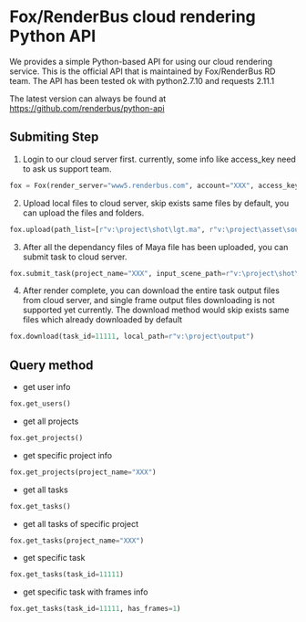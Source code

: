 # Fox/RenderBus cloud rendering Python API
We provides a simple Python-based API for using our cloud rendering service. This is the official API that is maintained by Fox/RenderBus RD team. The API has been tested ok with python2.7.10 and requests 2.11.1

The latest version can always be found at
https://github.com/renderbus/python-api

## Submiting Step

1. Login to our cloud server first. currently, some info like access_key need to ask us support team.
```py
fox = Fox(render_server="www5.renderbus.com", account="XXX", access_key="XXX", aspera_server="app5.renderbus.com", aspera_password="XXX")
```

2. Upload local files to cloud server, skip exists same files by default, you can upload the files and folders.
```py
fox.upload(path_list=[r"v:\project\shot\lgt.ma", r"v:\project\asset\sourceimages"])
```

3. After all the dependancy files of Maya file has been uploaded, you can submit task to cloud server.
```py
fox.submit_task(project_name="XXX", input_scene_path=r"v:\project\shot\lgt.ma", frames="1-10[1]")
```

4. After render complete, you can download the entire task output files from cloud server, and single frame output files downloading is not supported yet currently. The download method would skip exists same files which already downloaded by default
```py
fox.download(task_id=11111, local_path=r"v:\project\output")
```

## Query method
 - get user info
```py
fox.get_users()
```

- get all projects
```py
fox.get_projects()
```

- get specific project info
```py
fox.get_projects(project_name="XXX")
```

- get all tasks
```py
fox.get_tasks()
```

- get all tasks of specific project
```py
fox.get_tasks(project_name="XXX")
```

- get specific task
```py
fox.get_tasks(task_id=11111)
```

- get specific task with frames info
```py
fox.get_tasks(task_id=11111, has_frames=1)
```
